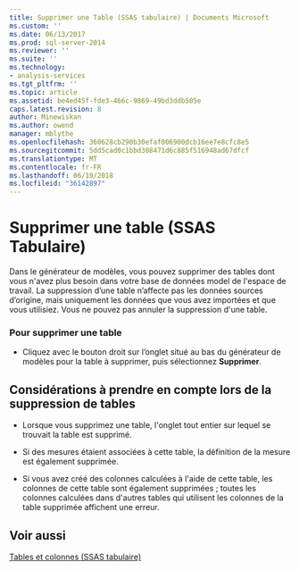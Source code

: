 ```yaml
---
title: Supprimer une Table (SSAS tabulaire) | Documents Microsoft
ms.custom: ''
ms.date: 06/13/2017
ms.prod: sql-server-2014
ms.reviewer: ''
ms.suite: ''
ms.technology:
- analysis-services
ms.tgt_pltfrm: ''
ms.topic: article
ms.assetid: be4ed45f-fde3-466c-9869-49bd3ddb505e
caps.latest.revision: 8
author: Minewiskan
ms.author: owend
manager: mblythe
ms.openlocfilehash: 360628cb290b30efaf006900dcb16ee7e8cfc8e5
ms.sourcegitcommit: 5dd5cad0c1bbd308471d6c885f516948ad67dfcf
ms.translationtype: MT
ms.contentlocale: fr-FR
ms.lasthandoff: 06/19/2018
ms.locfileid: "36142897"
---
```

# <a name="delete-a-table-ssas-tabular"></a>Supprimer une table (SSAS Tabulaire)
  Dans le générateur de modèles, vous pouvez supprimer des tables dont vous n'avez plus besoin dans votre base de données model de l'espace de travail. La suppression d’une table n’affecte pas les données sources d’origine, mais uniquement les données que vous avez importées et que vous utilisiez. Vous ne pouvez pas annuler la suppression d'une table.  
  
### <a name="to-delete-a-table"></a>Pour supprimer une table  
  
-   Cliquez avec le bouton droit sur l’onglet situé au bas du générateur de modèles pour la table à supprimer, puis sélectionnez **Supprimer**.  
  
## <a name="considerations-when-deleting-tables"></a>Considérations à prendre en compte lors de la suppression de tables  
  
-   Lorsque vous supprimez une table, l'onglet tout entier sur lequel se trouvait la table est supprimé.  
  
-   Si des mesures étaient associées à cette table, la définition de la mesure est également supprimée.  
  
-   Si vous avez créé des colonnes calculées à l'aide de cette table, les colonnes de cette table sont également supprimées ; toutes les colonnes calculées dans d'autres tables qui utilisent les colonnes de la table supprimée affichent une erreur.  
  
## <a name="see-also"></a>Voir aussi  
 [Tables et colonnes &#40;SSAS tabulaire&#41;](tables-and-columns-ssas-tabular.md)  
  
  